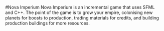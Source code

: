 #Nova Imperium
Nova Imperium is an incremental game that uses SFML and C++.
The point of the game is to grow your empire, colonising new planets for boosts to production, trading materials for credits, and building production buildings for more resources.

